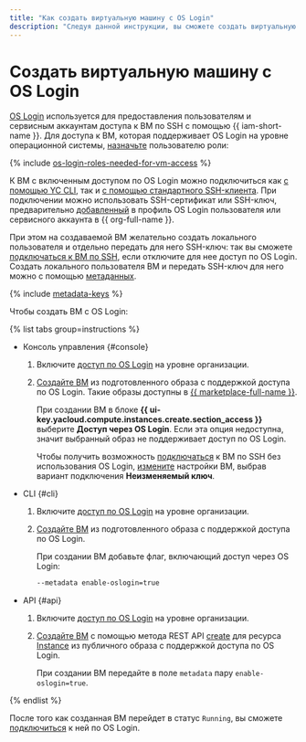 ```yaml
---
title: "Как создать виртуальную машину с OS Login"
description: "Следуя данной инструкции, вы сможете создать виртуальную машину с возможностью доступа по OS Login."
---
```


# Создать виртуальную машину с OS Login

[OS Login](../../../organization/concepts/os-login.md) используется для предоставления пользователям и сервисным аккаунтам доступа к ВМ по SSH c помощью {{ iam-short-name }}. Для доступа к ВМ, которая поддерживает OS Login на уровне операционной системы, [назначьте](../../../iam/operations/roles/grant.md) пользователю роли:

{% include [os-login-roles-needed-for-vm-access](../../../_includes/organization/os-login-roles-needed-for-vm-access.md) %}

К ВМ с включенным доступом по OS Login можно подключиться как [с помощью YC CLI](os-login.md#connect-with-yc-cli), так и [с помощью стандартного SSH-клиента](os-login.md#connect-with-ssh-client). При подключении можно использовать SSH-сертификат или SSH-ключ, предварительно [добавленный](../../../organization/operations/add-ssh.md) в профиль OS Login пользователя или сервисного аккаунта в {{ org-full-name }}.

При этом на создаваемой ВМ желательно создать локального пользователя и отдельно передать для него SSH-ключ: так вы сможете [подключаться к ВМ по SSH](./ssh.md#vm-connect), если отключите для нее доступ по OS Login. Создать локального пользователя ВМ и передать SSH-ключ для него можно с помощью [метаданных](../../concepts/vm-metadata.md#how-to-send-metadata).

{% include [metadata-keys](../../../_includes/compute/metadata-keys.md) %}

Чтобы создать ВМ с OS Login:

{% list tabs group=instructions %}

- Консоль управления {#console}

  1. Включите [доступ по OS Login](../../../organization/operations/os-login-access.md) на уровне организации.

  1. [Создайте ВМ](../images-with-pre-installed-software/create.md) из подготовленного образа с поддержкой доступа по OS Login. Такие образы доступны в [{{ marketplace-full-name }}](/marketplace).
  
     При создании ВМ в блоке **{{ ui-key.yacloud.compute.instances.create.section_access }}** выберите **Доступ через OS Login**. Если эта опция недоступна, значит выбранный образ не поддерживает доступ по OS Login.
  
     Чтобы получить возможность [подключаться](./ssh.md#vm-connect) к ВМ по SSH без использования OS Login, [измените](../vm-control/vm-update.md) настройки ВМ, выбрав вариант подключения **Неизменяемый ключ**.

- CLI {#cli}

  1. Включите [доступ по OS Login](../../../organization/operations/os-login-access.md) на уровне организации.

  1. [Создайте ВМ](../images-with-pre-installed-software/create.md) из подготовленного образа с поддержкой доступа по OS Login.
  
     При создании ВМ добавьте флаг, включающий доступ через OS Login:

     ```bash
     --metadata enable-oslogin=true
     ```

- API {#api}

  1. Включите [доступ по OS Login](../../../organization/operations/os-login-access.md) на уровне организации.

  1. [Создайте ВМ](../vm-create/create-linux-vm.md) с помощью метода REST API [create](../../api-ref/Instance/create.md) для ресурса [Instance](../../api-ref/Instance/) из публичного образа с поддержкой доступа по OS Login.

     При создании ВМ передайте в поле `metadata` пару `enable-oslogin=true`.

{% endlist %}

После того как созданная ВМ перейдет в статус `Running`, вы сможете [подключиться](./os-login.md) к ней по OS Login.